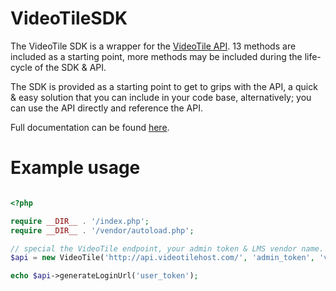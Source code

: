# VideoTileSDK

The VideoTile SDK is a wrapper for the [VideoTile API](http://api.videotilehost.com). 13 methods are included as a starting point, more methods may be included during the life-cycle of the SDK & API.

The SDK is provided as a starting point to get to grips with the API, a quick & easy solution that you can include in your code base, alternatively; you can use the API directly and reference the API.

Full documentation can be found [here](http://api.videotilehost.com/docs/#our-api).

# Example usage

```php

<?php

require __DIR__ . '/index.php';
require __DIR__ . '/vendor/autoload.php';

// special the VideoTile endpoint, your admin token & LMS vendor name.
$api = new VideoTile('http://api.videotilehost.com/', 'admin_token', 'vendor_lms_name');

echo $api->generateLoginUrl('user_token');
```
